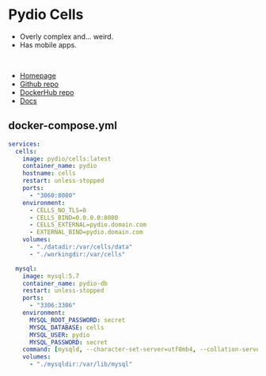 # Pydio Cells
- Overly complex and... weird.
- Has mobile apps.

<br>

- [Homepage](https://pydio.com/en/features/pydio-cells-overview)
- [Github repo](https://github.com/pydio/cells)
- [DockerHub repo](https://hub.docker.com/r/pydio/cells/)
- [Docs](https://pydio.com/en/docs/administration-guides)


## docker-compose.yml
```yml
services:
  cells:
    image: pydio/cells:latest
    container_name: pydio
    hostname: cells
    restart: unless-stopped
    ports:
      - "3060:8080"
    environment:
      - CELLS_NO_TLS=0
      - CELLS_BIND=0.0.0.0:8080
      - CELLS_EXTERNAL=pydio.domain.com
      - EXTERNAL_BIND=pydio.domain.com
    volumes:
      - "./datadir:/var/cells/data"
      - "./workingdir:/var/cells"

  mysql:
    image: mysql:5.7
    container_name: pydio-db
    restart: unless-stopped
    ports:
      - "3306:3306"
    environment:
      MYSQL_ROOT_PASSWORD: secret
      MYSQL_DATABASE: cells
      MYSQL_USER: pydio
      MYSQL_PASSWORD: secret
    command: [mysqld, --character-set-server=utf8mb4, --collation-server=utf8mb4_unicode_ci]
    volumes:
      - "./mysqldir:/var/lib/mysql"
```
